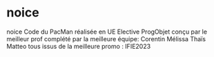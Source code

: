 # noice
noice
Code du PacMan réalisée en UE Elective ProgObjet
conçu par le meilleur prof
complété par la meilleure équipe:
Corentin 
Mélissa
Thaïs
Matteo
tous issus de la meilleure promo : IFIE2023
